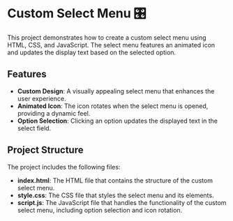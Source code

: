 # Custom Select Menu 🎛️

This project demonstrates how to create a custom select menu using HTML, CSS, and JavaScript. The select menu features an animated icon and updates the display text based on the selected option.

## Features
- **Custom Design**: A visually appealing select menu that enhances the user experience.
- **Animated Icon**: The icon rotates when the select menu is opened, providing a dynamic feel.
- **Option Selection**: Clicking an option updates the displayed text in the select field.

## Project Structure
The project includes the following files:
- **index.html**: The HTML file that contains the structure of the custom select menu.
- **style.css**: The CSS file that styles the select menu and its elements.
- **script.js**: The JavaScript file that handles the functionality of the custom select menu, including option selection and icon rotation.